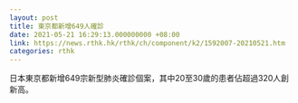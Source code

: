 ```yaml
---
layout: post
title: 東京都新增649人確診
date: 2021-05-21 16:29:13.000000000 +08:00
link: https://news.rthk.hk/rthk/ch/component/k2/1592007-20210521.htm
categories: rthk
---
```


日本東京都新增649宗新型肺炎確診個案，其中20至30歲的患者佔超過320人創新高。
